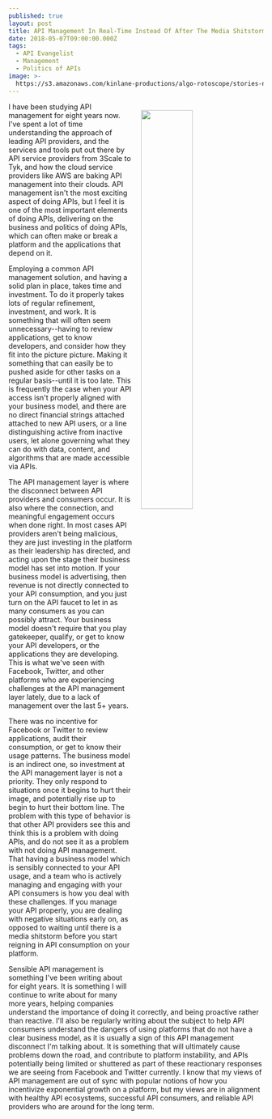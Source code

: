 ```yaml
---
published: true
layout: post
title: API Management In Real-Time Instead Of After The Media Shitstorm
date: 2018-05-07T09:00:00.000Z
tags:
  - API Evangelist
  - Management
  - Politics of APIs
image: >-
  https://s3.amazonaws.com/kinlane-productions/algo-rotoscope/stories-new/109_204_800_500_0_max_0_1_-5.jpg
---
```

<p><img src="{{ page.image }}" width="45%" align="right" style="padding: 15px;" /></p>I have been studying API management for eight years now. I've spent a lot of time understanding the approach of leading API providers, and the services and tools put out there by API service providers from 3Scale to Tyk, and how the cloud service providers like AWS are baking API management into their clouds. API management isn't the most exciting aspect of doing APIs, but I feel it is one of the most important elements of doing APIs, delivering on the business and politics of doing APIs, which can often make or break a platform and the applications that depend on it.

Employing a common API management solution, and having a solid plan in place, takes time and investment. To do it properly takes lots of regular refinement, investment, and work. It is something that will often seem unnecessary--having to review applications, get to know developers, and consider how they fit into the picture picture. Making it something that can easily be to pushed aside for other tasks on a regular basis--until it is too late. This is frequently the case when your API access isn't properly aligned with your business model, and there are no direct financial strings attached attached to new API users, or a line distinguishing active from inactive users, let alone governing what they can do with data, content, and algorithms that are made accessible via APIs.

The API management layer is where the disconnect between API providers and consumers occur. It is also where the connection, and meaningful engagement occurs when done right. In most cases API providers aren't being malicious, they are just investing in the platform as their leadership has directed, and acting upon the stage their business model has set into motion. If your business model is advertising, then revenue is not directly connected to your API consumption, and you just turn on the API faucet to let in as many consumers as you can possibly attract. Your business model doesn't require that you play gatekeeper, qualify, or get to know your API developers, or the applications they are developing. This is what we've seen with Facebook, Twitter, and other platforms who are experiencing challenges at the API management layer lately, due to a lack of management over the last 5+ years.

There was no incentive for Facebook or Twitter to review applications, audit their consumption, or get to know their usage patterns. The business model is an indirect one, so investment at the API management layer is not a priority. They only respond to situations once it begins to hurt their image, and potentially rise up to begin to hurt their bottom line. The problem with this type of behavior is that other API providers see this and think this is a problem with doing APIs, and do not see it as a problem with not doing API management. That having a business model which is sensibly connected to your API usage, and a team who is actively managing and engaging with your API consumers is how you deal with these challenges. If you manage your API properly, you are dealing with negative situations early on, as opposed to waiting until there is a media shitstorm before you start reigning in API consumption on your platform.

Sensible API management is something I've been writing about for eight years. It is something I will continue to write about for many more years, helping companies understand the importance of doing it correctly, and being proactive rather than reactive. I'll also be regularly writing about the subject to help API consumers understand the dangers of using platforms that do not have a clear business model, as it is usually a sign of this API management disconnect I'm talking about. It is something that will ultimately cause problems down the road, and contribute to platform instability, and APIs potentially being limited or shuttered as part of these reactionary responses we are seeing from Facebook and Twitter currently. I know that my views of API management are out of sync with popular notions of how you incentivize exponential growth on a platform, but my views are in alignment with healthy API ecosystems, successful API consumers, and reliable API providers who are around for the long term.
